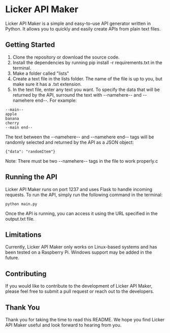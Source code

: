 # Licker API Maker

Licker API Maker is a simple and easy-to-use API generator written in Python. It allows you
to quickly and easily create APIs from plain text files.

## Getting Started

1. Clone the repository or download the source code.
2. Install the dependencies by running pip install -r requirements.txt in the terminal.
3. Make a folder called "lists"
4. Create a text file in the lists folder. The name of the file is up to you, but make sure it has a .txt extension.
5. In the text file, enter any text you want. To specify the data that will be returned by the API, surround the text with --namehere-- and --namehere end--. For example:
```
--main--
apple
banana
cherry
--main end--
```

The text between the --namehere-- and --namehere end-- tags will be randomly
selected and returned by the API as a JSON object:
```
{"data": "randomItem"}
```
Note: There must be two --namehere-- tags in the file to work properly.c

##  Running the API

Licker API Maker runs on port 1237 and uses Flask to handle incoming requests. 
To run the API, simply run the following command in the terminal:
```
python main.py
```
Once the API is running, you can access it using the URL specified in the output.txt file.

##  Limitations
Currently, Licker API Maker only works on Linux-based systems and has been tested on a Raspberry Pi. 
Windows support may be added in the future.

##  Contributing
If you would like to contribute to the development of Licker API Maker, 
please feel free to submit a pull request or reach out to the developers.

## Thank You
Thank you for taking the time to read this README. We hope you find Licker API Maker useful and look forward to hearing from you.
